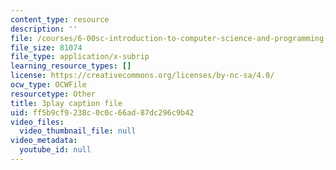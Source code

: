```yaml
---
content_type: resource
description: ''
file: /courses/6-00sc-introduction-to-computer-science-and-programming-spring-2011/ff5b9cf9238c0c0c66ad87dc296c9b42_C2BBAW78fYg.srt
file_size: 81074
file_type: application/x-subrip
learning_resource_types: []
license: https://creativecommons.org/licenses/by-nc-sa/4.0/
ocw_type: OCWFile
resourcetype: Other
title: 3play caption file
uid: ff5b9cf9-238c-0c0c-66ad-87dc296c9b42
video_files:
  video_thumbnail_file: null
video_metadata:
  youtube_id: null
---
```

